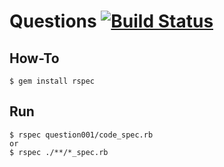 # Questions [![Build Status](https://travis-ci.org/rubyconvict/questions.svg?branch=master)](https://travis-ci.org/rubyconvict/questions)

## How-To

```
$ gem install rspec
```

## Run

```
$ rspec question001/code_spec.rb
or
$ rspec ./**/*_spec.rb
```
